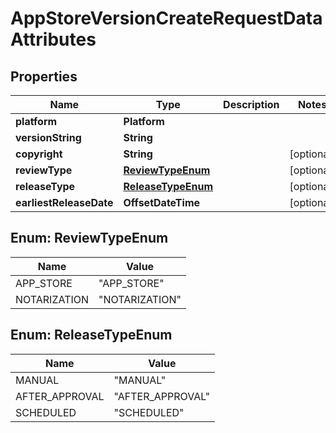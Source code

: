 

# AppStoreVersionCreateRequestDataAttributes


## Properties

| Name | Type | Description | Notes |
|------------ | ------------- | ------------- | -------------|
|**platform** | **Platform** |  |  |
|**versionString** | **String** |  |  |
|**copyright** | **String** |  |  [optional] |
|**reviewType** | [**ReviewTypeEnum**](#ReviewTypeEnum) |  |  [optional] |
|**releaseType** | [**ReleaseTypeEnum**](#ReleaseTypeEnum) |  |  [optional] |
|**earliestReleaseDate** | **OffsetDateTime** |  |  [optional] |



## Enum: ReviewTypeEnum

| Name | Value |
|---- | -----|
| APP_STORE | &quot;APP_STORE&quot; |
| NOTARIZATION | &quot;NOTARIZATION&quot; |



## Enum: ReleaseTypeEnum

| Name | Value |
|---- | -----|
| MANUAL | &quot;MANUAL&quot; |
| AFTER_APPROVAL | &quot;AFTER_APPROVAL&quot; |
| SCHEDULED | &quot;SCHEDULED&quot; |



